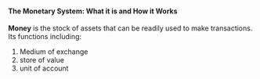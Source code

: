 #### The Monetary System: What it is and How it Works

**Money** is the stock of assets that can be readily used to make transactions. Its functions including:

1. Medium of exchange
2. store of value
3. unit of account

